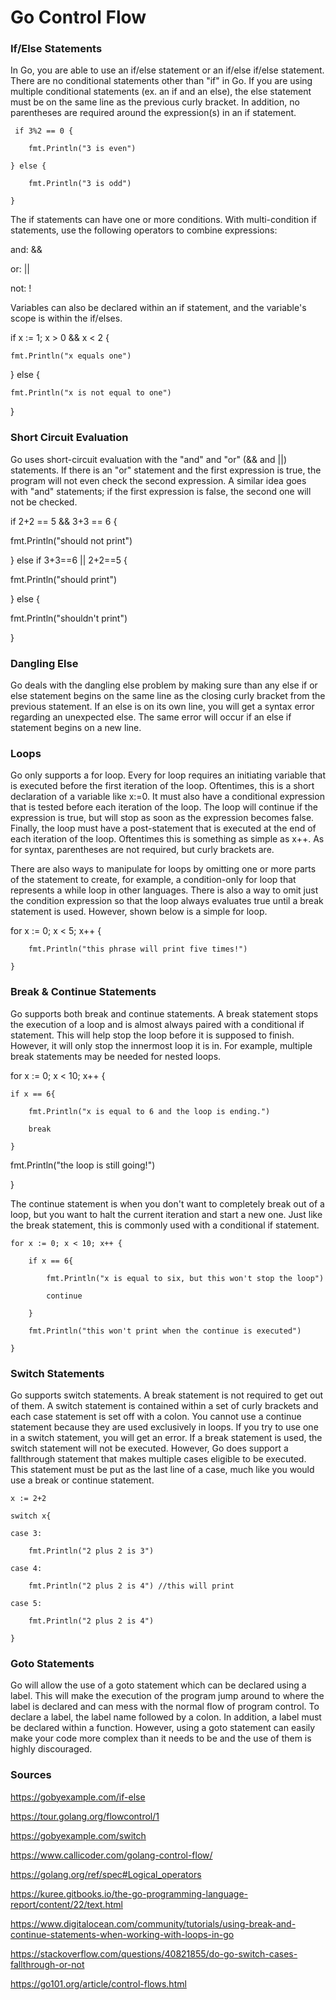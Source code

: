 # Go Control Flow

### If/Else Statements
In Go, you are able to use an if/else statement or an if/else if/else statement. There are no conditional statements other than "if" in Go. If you are using multiple conditional statements (ex. an if and an else), the else statement must be on the same line as the previous curly bracket. In addition, no parentheses are required around the expression(s) in an if statement.   

```
 if 3%2 == 0 {
  
	fmt.Println("3 is even")
    
} else {
  
	fmt.Println("3 is odd")
    
}
```
  
The if statements can have one or more conditions. With multi-condition if statements, use the following operators to combine expressions:

and: &&

or: ||

not: !

Variables can also be declared within an if statement, and the variable's scope is within the if/elses.

if x := 1; x > 0 && x < 2 {

	fmt.Println("x equals one")
  
} else {

	fmt.Println("x is not equal to one")
  
}	

### Short Circuit Evaluation
Go uses short-circuit evaluation with the "and" and "or" (&& and ||) statements. If there is an "or" statement and the first expression is true, the program will not even check the second expression. A similar idea goes with "and" statements; if the first expression is false, the second one will not be checked. 

if 2+2 == 5 && 3+3 == 6 {
	
  fmt.Println("should not print")

} else if 3+3==6 || 2+2==5 {
	
  fmt.Println("should print")

} else {
	
  fmt.Println("shouldn't print")

}

### Dangling Else
Go deals with the dangling else problem by making sure than any else if or else statement begins on the same line as the closing curly bracket from the previous statement. If an else is on its own line, you will get a syntax error regarding an unexpected else. The same error will occur if an else if statement begins on a new line. 

### Loops
Go only supports a for loop. Every for loop requires an initiating variable that is executed before the first iteration of the loop. Oftentimes, this is a short declaration of a variable like x:=0. It must also have a conditional expression that is tested before each iteration of the loop. The loop will continue if the expression is true, but will stop as soon as the expression becomes false. Finally, the loop must have a post-statement that is executed at the end of each iteration of the loop. Oftentimes this is something as simple as x++. As for syntax, parentheses are not required, but curly brackets are. 

There are also ways to manipulate for loops by omitting one or more parts of the statement to create, for example, a condition-only for loop that represents a while loop in other languages. There is also a way to omit just the condition expression so that the loop always evaluates true until a break statement is used. However, shown below is a simple for loop. 

for x := 0; x < 5; x++ {

		fmt.Println("this phrase will print five times!")
    
	}
  
### Break & Continue Statements
Go supports both break and continue statements. A break statement stops the execution of a loop and is almost always paired with a conditional if statement. This will help stop the loop before it is supposed to finish. However, it will only stop the innermost loop it is in. For example, multiple break statements may be needed for nested loops. 

for x := 0; x < 10; x++ {
  
	if x == 6{
    
		fmt.Println("x is equal to 6 and the loop is ending.")
      
		break
      
	}
    
  fmt.Println("the loop is still going!")
  
}
  
The continue statement is when you don't want to completely break out of a loop, but you want to halt the current iteration and start a new one. Just like the break statement, this is commonly used with a conditional if statement. 

	for x := 0; x < 10; x++ {
  
		if x == 6{
    
			fmt.Println("x is equal to six, but this won't stop the loop")
      
			continue
      
		}
    
		fmt.Println("this won't print when the continue is executed")
	
	}
  
### Switch Statements
Go supports switch statements. A break statement is not required to get out of them. A switch statement is contained within a set of curly brackets and each case statement is set off with a colon. You cannot use a continue statement because they are used exclusively in loops. If you try to use one in a switch statement, you will get an error. If a break statement is used, the switch statement will not be executed. However, Go does support a fallthrough statement that makes multiple cases eligible to be executed. This statement must be put as the last line of a case, much like you would use a break or continue statement. 

	x := 2+2
  
	switch x{
  
	case 3:
  
		fmt.Println("2 plus 2 is 3")
    
	case 4:
  
		fmt.Println("2 plus 2 is 4") //this will print
    
	case 5:
  
		fmt.Println("2 plus 2 is 4")
    
	}
  
### Goto Statements
Go will allow the use of a goto statement which can be declared using a label. This will make the execution of the program jump around to where the label is declared and can mess with the normal flow of program control. To declare a label, the label name followed by a colon. In addition, a label must be declared within a function. However, using a goto statement can easily make your code more complex than it needs to be and the use of them is highly discouraged. 

### Sources
https://gobyexample.com/if-else

https://tour.golang.org/flowcontrol/1

https://gobyexample.com/switch

https://www.callicoder.com/golang-control-flow/

https://golang.org/ref/spec#Logical_operators

https://kuree.gitbooks.io/the-go-programming-language-report/content/22/text.html

https://www.digitalocean.com/community/tutorials/using-break-and-continue-statements-when-working-with-loops-in-go

https://stackoverflow.com/questions/40821855/do-go-switch-cases-fallthrough-or-not

https://go101.org/article/control-flows.html









